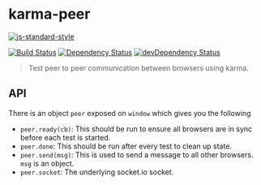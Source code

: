 # karma-peer
[![js-standard-style](https://img.shields.io/badge/code%20style-standard-brightgreen.svg?style=flat-square)](https://github.com/feross/standard)

[![Build Status](https://img.shields.io/travis/dignifiedquire/karma-peer/master.svg?style=flat-square)](https://travis-ci.org/dignifiedquire/karma-peer) [![Dependency Status](https://img.shields.io/david/dignifiedquire/karma-peer.svg?style=flat-square)](https://david-dm.org/dignifiedquire/karma-peer) [![devDependency Status](https://img.shields.io/david/dev/dignifiedquire/karma-peer.svg?style=flat-square)](https://david-dm.org/dignifiedquire/karma-peer#info=devDependencies)

> Test peer to peer communication between browsers using karma.


## API

There is an object `peer` exposed on `window` which gives you the following

* `peer.ready(cb)`: This should be run to ensure all browsers are in sync before each test is started.
* `peer.done`: This should be run after every test to clean up state.
* `peer.send(msg)`: This is used to send a message to all other browsers. `msg` is an object.
* `peer.socket`: The underlying socket.io socket.
